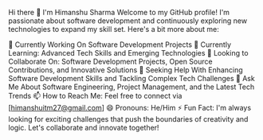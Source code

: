Hi there 👋 I'm Himanshu Sharma
Welcome to my GitHub profile! I'm passionate about software development and continuously exploring new technologies to expand my skill set. Here's a bit more about me:

🔭 Currently Working On Software Development Projects
🌱 Currently Learning: Advanced Tech Skills and Emerging Technologies
👯 Looking to Collaborate On: Software Development Projects, Open Source Contributions, and Innovative Solutions
🤝 Seeking Help With Enhancing Software Development Skills and Tackling Complex Tech Challenges
💬 Ask Me About Software Engineering, Project Management, and the Latest Tech Trends
📫 How to Reach Me: Feel free to connect via [himanshuitm27@gmail.com]
😄 Pronouns: He/Him
⚡ Fun Fact: I'm always looking for exciting challenges that push the boundaries of creativity and logic.
Let's collaborate and innovate together!
